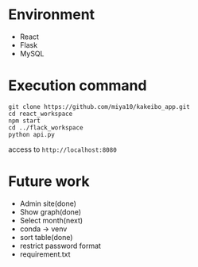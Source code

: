 # Environment
- React
- Flask
- MySQL

# Execution command
```
git clone https://github.com/miya10/kakeibo_app.git
cd react_workspace
npm start
cd ../flack_workspace
python api.py
```
access to `http://localhost:8080`

# Future work
- Admin site(done)
- Show graph(done)
- Select month(next)
- conda -> venv
- sort table(done)
- restrict password format
- requirement.txt